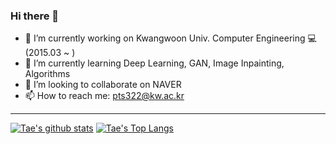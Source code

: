 ### Hi there 👋

- 🔭 I’m currently working on Kwangwoon Univ. Computer Engineering 💻 (2015.03 ~ )
- 🌱 I’m currently learning Deep Learning, GAN, Image Inpainting, Algorithms
- 👯 I’m looking to collaborate on NAVER
- 📫 How to reach me: pts322@kw.ac.kr

---
[![Tae's github stats](https://github-readme-stats.vercel.app/api?username=developerTae&show_icons=true&count_private=true&theme=dark)](https://github.com/anuraghazra/github-readme-stats)
[![Tae's Top Langs](https://github-readme-stats.vercel.app/api/top-langs/?username=Akgop&exclude_repo=Akgop.github.io,Needs-web&layout=compact&theme=dark&langs_count=8&hide=Makefile)](https://github.com/anuraghazra/github-readme-stats)
